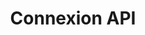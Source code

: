 ---
icon: fas fa-plug
color: text-green-500
title: Connexion API
quote: "Airtable, Notion, Google Sheets ? Faites-les collaborer efficacement."
description: Intégration d’API pour connecter vos outils SaaS et automatiser les échanges de données. Parfait pour synchroniser des workflows entre plusieurs plateformes.
duration: 7-10 jours
price: 560€ - 800€
included:
  - "Connexion à une ou deux API (ex. : HubSpot, Stripe)"
  - Tests approfondis pour éviter les erreurs
  - Documentation détaillée (schéma du workflow)
  - "Déploiement initial (ex. : serveur local ou cloud)"
examples:
  - Synchronisation des contacts HubSpot vers Google Sheets pour des rapports marketing
  - Importation automatique des paiements Stripe dans Airtable
  - Connexion de l’API La Poste pour suivi des livraisons dans Google Sheets
  - Intégration Lemlist avec un CRM pour automatiser des campagnes emailing
benefits:
  - Vos outils travaillent ensemble, sans intervention manuelle
  - Gain de temps sur la gestion des données
  - Solution évolutive pour ajouter d’autres connexions
options:
  - Connexion à une API supplémentaire (+150€)
  - Dashboard simple (Flask/Streamlit) pour visualiser les données (+250€)
  - Formation 1h pour l’équipe (+60€)
  - Maintenance mensuelle (vérifications, mises à jour) (+100€/mois)
category: auto
---